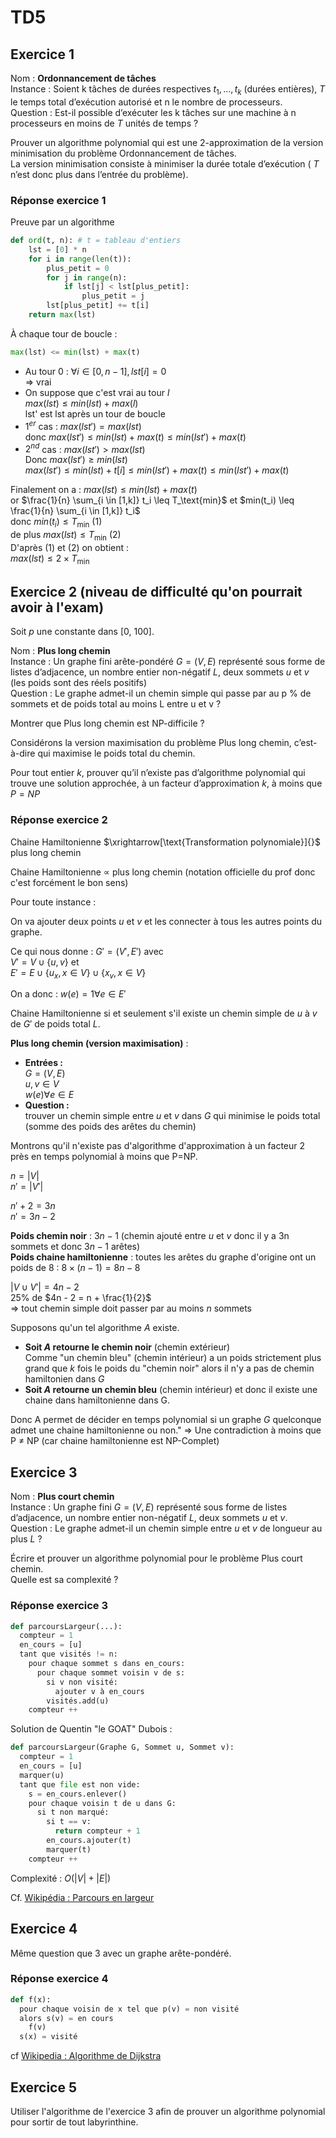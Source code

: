 # TD5

## Exercice 1

Nom : **Ordonnancement de tâches**  
Instance : Soient k tâches de durées respectives $t_1, ..., t_k$ (durées entières), $T$ le temps total d’exécution autorisé et n le nombre de processeurs.  
Question : Est-il possible d’exécuter les k tâches sur une machine à n processeurs en moins de $T$ unités de temps ?

Prouver un algorithme polynomial qui est une 2-approximation de la version minimisation du problème Ordonnancement de tâches.  
La version minimisation consiste à minimiser la durée totale d’exécution ( $T$ n’est donc plus dans l’entrée du problème).

### Réponse exercice 1

Preuve par un algorithme

```py
def ord(t, n): # t = tableau d'entiers
    lst = [0] * n
    for i in range(len(t)):
        plus_petit = 0
        for j in range(n):
            if lst[j] < lst[plus_petit]:
                plus_petit = j
        lst[plus_petit] += t[i]
    return max(lst)
```

À chaque tour de boucle :

```py
max(lst) <= min(lst) + max(t)
```

- Au tour 0 : $\forall i \in [0, n-1], lst[i] = 0$  
  $\Rightarrow$ vrai 
- On suppose que c'est vrai au tour $l$  
  $max(lst) \leq min(lst) + max(l)$  
  lst' est lst après un tour de boucle
- $1^{er}$ cas : $max(lst') = max(lst)$  
  donc $max(lst') \leq min(lst) + max(t) \leq min(lst') + max(t)$
- $2^{nd}$ cas : $max(lst') > max(lst)$  
  Donc $max(lst') \geq min(lst)$  
  $max(lst') \leq min(lst) + t[i] \leq min(lst') + max(t) \leq min(lst') + max(t)$

Finalement on a : 
$max(lst) \leq min(lst) + max(t)$  
or $\frac{1}{n} \sum_{i \in [1,k]} t_i \leq T_\text{min}$ et $min(t_i) \leq \frac{1}{n} \sum_{i \in [1,k]} t_i$  
donc $min(t_i) \leq T_\text{min}$ (1)  
de plus $max(lst) \leq T_\text{min}$ (2)  
D'après (1) et (2) on obtient :  
$max(lst) \leq 2 \times T_\text{min}$

## Exercice 2 (niveau de difficulté qu'on pourrait avoir à l'exam)

Soit $p$ une constante dans [0, 100].

Nom : **Plus long chemin**  
Instance : Un graphe fini arête-pondéré $G = (V, E)$ représenté sous forme de listes d’adjacence, un nombre entier non-négatif $L$, deux sommets $u$ et $v$ (les poids sont des réels positifs)  
Question : Le graphe admet-il un chemin simple qui passe par au p % de sommets et de poids total au moins L entre u et v ?

Montrer que Plus long chemin est NP-difficile ?

Considérons la version maximisation du problème Plus long chemin, c’est-à-dire qui maximise le poids total du chemin.

Pour tout entier $k$, prouver qu’il n’existe pas d’algorithme polynomial qui trouve une solution approchée, à un facteur d’approximation $k$, à moins que $P=NP$

### Réponse exercice 2

Chaine Hamiltonienne $\xrightarrow[\text{Transformation polynomiale}]{}$ plus long chemin

Chaine Hamiltonienne $\propto$ plus long chemin (notation officielle du prof donc c'est forcément le bon sens)

Pour toute instance :

On va ajouter deux points $u$ et $v$ et les connecter à tous les autres points du graphe.

Ce qui nous donne : $G' = (V', E')$ avec  
$V' = V \cup \{u, v\}$ et  
$E' = E \cup \{u_x, x \in V\} \cup \{x_v, x \in V\}$

On a donc : $w(e) = 1 \forall e \in E'$

Chaine Hamiltonienne si et seulement s'il existe un chemin simple de $u$ à $v$ de $G'$ de poids total $L$.

**Plus long chemin (version maximisation)** :

- **Entrées :**  
  $G = (V, E)$  
  $u,v \in V$  
  $w(e) \forall e \in E$
- **Question :**  
  trouver un chemin simple entre $u$ et $v$ dans $G$ qui minimise le poids total (somme des poids des arêtes du chemin)

Montrons qu'il n'existe pas d'algorithme d'approximation à un facteur 2 près en temps polynomial à moins que P=NP.

$n = |V|$  
$n' = |V'|$  

$n' + 2 = 3n$  
$n' = 3n - 2$  

**Poids chemin noir** : $3n - 1$ (chemin ajouté entre $u$ et $v$ donc il y a 3n sommets et donc $3n - 1$ arêtes)  
**Poids chaine hamiltonienne** : toutes les arêtes du graphe d'origine ont un poids de 8 : $8 \times (n - 1) = 8n - 8$

$|V \cup V'| = 4n - 2$  
25% de $4n - 2 = n + \frac{1}{2}$  
$\Rightarrow$ tout chemin simple doit passer par au moins $n$ sommets

Supposons qu'un tel algorithme $A$ existe.

- **Soit $A$ retourne le chemin noir** (chemin extérieur)  
  Comme "un chemin bleu" (chemin intérieur) a un poids strictement plus grand que $k$ fois le poids du "chemin noir" alors il n'y a pas de chemin hamiltonien dans $G$
- **Soit $A$ retourne un chemin bleu** (chemin intérieur) et donc il existe une chaine dans hamiltonienne dans G.

Donc A permet de décider en temps polynomial si un graphe $G$ quelconque admet une chaine hamiltonienne ou non."
$\Rightarrow$ Une contradiction à moins que P $\neq$ NP (car chaine hamiltonienne est NP-Complet)

## Exercice 3

Nom : **Plus court chemin**  
Instance : Un graphe fini $G = (V, E)$ représenté sous forme de listes d’adjacence, un nombre entier non-négatif $L$, deux sommets $u$ et $v$.  
Question : Le graphe admet-il un chemin simple entre $u$ et $v$ de longueur au plus $L$ ?

Écrire et prouver un algorithme polynomial pour le problème Plus court chemin.  
Quelle est sa complexité ?

### Réponse exercice 3

```python	
def parcoursLargeur(...):
  compteur = 1 
  en_cours = [u]
  tant que visités != n:
    pour chaque sommet s dans en_cours:
      pour chaque sommet voisin v de s:
        si v non visité:
          ajouter v à en_cours
        visités.add(u)
    compteur ++
```

Solution de Quentin "le GOAT" Dubois :

```python
def parcoursLargeur(Graphe G, Sommet u, Sommet v):
  compteur = 1
  en_cours = [u]
  marquer(u)
  tant que file est non vide:
    s = en_cours.enlever()
    pour chaque voisin t de u dans G:
      si t non marqué:
        si t == v:
          return compteur + 1
        en_cours.ajouter(t)
        marquer(t)
    compteur ++
```

Complexité : $O(|V| + |E|)$

Cf. [Wikipédia : Parcours en largeur](https://fr.wikipedia.org/wiki/Algorithme_de_parcours_en_largeur)

## Exercice 4

Même question que 3 avec un graphe arête-pondéré.

### Réponse exercice 4

```python
def f(x):
  pour chaque voisin de x tel que p(v) = non visité 
  alors s(v) = en cours
    f(v)
  s(x) = visité
```

cf [Wikipedia : Algorithme de Dijkstra](https://fr.wikipedia.org/wiki/Algorithme_de_Dijkstra)

## Exercice 5

Utiliser l'algorithme de l'exercice 3 afin de prouver un algorithme polynomial pour sortir de tout labyrinthine.
